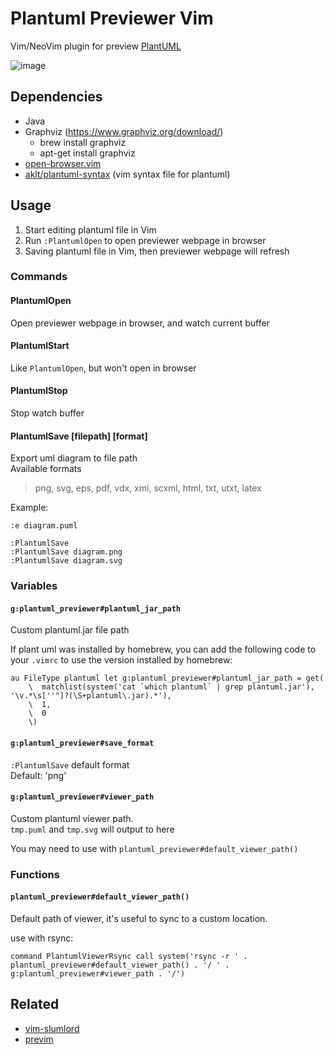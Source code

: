 # Plantuml Previewer Vim
Vim/NeoVim plugin for preview [PlantUML](http://plantuml.com/)

![image](https://user-images.githubusercontent.com/1709861/40650003-dcd75a76-6364-11e8-8cb1-40d710a0cc0a.png)

## Dependencies
* Java
* Graphviz (https://www.graphviz.org/download/)
  * brew install graphviz
  * apt-get install graphviz
* [open-browser.vim](https://github.com/tyru/open-browser.vim)
* [aklt/plantuml-syntax](https://github.com/aklt/plantuml-syntax) (vim syntax file for plantuml)

## Usage
1. Start editing plantuml file in Vim
2. Run `:PlantumlOpen` to open previewer webpage in browser
3. Saving plantuml file in Vim, then previewer webpage will refresh

### Commands

#### PlantumlOpen
Open previewer webpage in browser, and watch current buffer

#### PlantumlStart
Like `PlantumlOpen`, but won't open in browser

#### PlantumlStop
Stop watch buffer

#### PlantumlSave [filepath] [format]
Export uml diagram to file path  
Available formats  
> png, svg, eps, pdf, vdx, xmi,
> scxml, html, txt, utxt, latex

Example:
```
:e diagram.puml

:PlantumlSave
:PlantumlSave diagram.png
:PlantumlSave diagram.svg
```

### Variables
#### `g:plantuml_previewer#plantuml_jar_path`
Custom plantuml.jar file path

If plant uml was installed by homebrew, you can add the following code to your `.vimrc` to use the version installed by homebrew:

```vim
au FileType plantuml let g:plantuml_previewer#plantuml_jar_path = get(
    \  matchlist(system('cat `which plantuml` | grep plantuml.jar'), '\v.*\s[''"]?(\S+plantuml\.jar).*'),
    \  1,
    \  0
    \)
```

#### `g:plantuml_previewer#save_format`
`:PlantumlSave` default format  
Default: 'png'

#### `g:plantuml_previewer#viewer_path`
Custom plantuml viewer path.  
`tmp.puml` and `tmp.svg` will output to here  

You may need to use with `plantuml_previewer#default_viewer_path()`


### Functions
#### `plantuml_previewer#default_viewer_path()`
Default path of viewer, it's useful to sync to a custom location.  

use with rsync:
```vim
command PlantumlViewerRsync call system('rsync -r ' . plantuml_previewer#default_viewer_path() . '/ ' . g:plantuml_previewer#viewer_path . '/')
```

## Related
* [vim-slumlord](https://github.com/scrooloose/vim-slumlord)
* [previm](https://github.com/kannokanno/previm)
